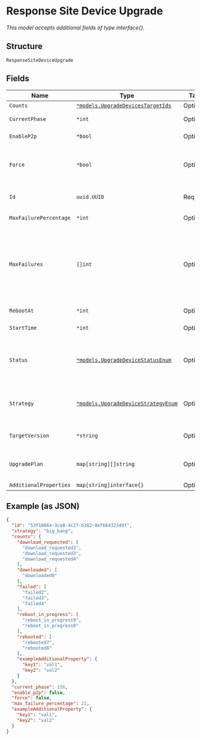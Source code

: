 
# Response Site Device Upgrade

*This model accepts additional fields of type interface{}.*

## Structure

`ResponseSiteDeviceUpgrade`

## Fields

| Name | Type | Tags | Description |
|  --- | --- | --- | --- |
| `Counts` | [`*models.UpgradeDevicesTargetIds`](../../doc/models/upgrade-devices-target-ids.md) | Optional | - |
| `CurrentPhase` | `*int` | Optional | Current canary or rrm phase in progress |
| `EnableP2p` | `*bool` | Optional | Whether to allow local AP-to-AP FW upgrade |
| `Force` | `*bool` | Optional | Whether to force upgrade when requested version is same as running version |
| `Id` | `uuid.UUID` | Required | Unique ID of the object instance in the Mist Organnization |
| `MaxFailurePercentage` | `*int` | Optional | Percentage of failures allowed |
| `MaxFailures` | `[]int` | Optional | If `strategy`==`canary`. Number of failures allowed within each phase. Only applicable for `canary`. Array length should be same as `canary_phases`. Will be used if provided, else `max_failure_percentage` will be used |
| `RebootAt` | `*int` | Optional | reboot start time in epoch |
| `StartTime` | `*int` | Optional | Firmware download start time in epoch |
| `Status` | [`*models.UpgradeDeviceStatusEnum`](../../doc/models/upgrade-device-status-enum.md) | Optional | status upgrade is in. enum: `cancelled`, `completed`, `created`, `downloaded`, `downloading`, `failed`, `upgrading`, `queued` |
| `Strategy` | [`*models.UpgradeDeviceStrategyEnum`](../../doc/models/upgrade-device-strategy-enum.md) | Optional | For APs only. enum: `big_bang` (upgrade all at once), `canary`, `rrm`, `serial` (one at a time)<br>**Default**: `"big_bang"` |
| `TargetVersion` | `*string` | Optional | Version to upgrade to<br>**Constraints**: *Minimum Length*: `1` |
| `UpgradePlan` | `map[string][]string` | Optional | If `stragegy`!=`big_bang`, a dictionary of phase number to devices part of that phase |
| `AdditionalProperties` | `map[string]interface{}` | Optional | - |

## Example (as JSON)

```json
{
  "id": "53f10664-3ce8-4c27-b382-0ef66432349f",
  "strategy": "big_bang",
  "counts": {
    "download_requested": [
      "download_requested2",
      "download_requested3",
      "download_requested4"
    ],
    "downloaded": [
      "downloaded0"
    ],
    "failed": [
      "failed2",
      "failed3",
      "failed4"
    ],
    "reboot_in_progress": [
      "reboot_in_progress9",
      "reboot_in_progress0"
    ],
    "rebooted": [
      "rebooted7",
      "rebooted8"
    ],
    "exampleAdditionalProperty": {
      "key1": "val1",
      "key2": "val2"
    }
  },
  "current_phase": 156,
  "enable_p2p": false,
  "force": false,
  "max_failure_percentage": 22,
  "exampleAdditionalProperty": {
    "key1": "val1",
    "key2": "val2"
  }
}
```

